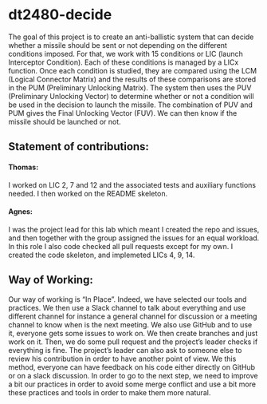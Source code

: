 # dt2480-decide

The goal of this project is to create an anti-ballistic system that can decide whether a missile should be sent or not depending on the different conditions imposed. 
For that, we work with 15 conditions or LIC (launch Interceptor Condition). Each of these conditions is managed by a LICx function. Once each condition is studied, they are compared using the LCM (Logical Connector Matrix) and the results of these comparisons are stored in the PUM (Preliminary Unlocking Matrix). The system then uses the PUV (Preliminary Unlocking Vector) to determine whether or not a condition will be used in the decision to launch the missile. The combination of PUV and PUM gives the Final Unlocking Vector (FUV). We can then know if the missile should be launched or not.  


## Statement of contributions:
#### Thomas:
I worked on LIC 2, 7 and 12 and the associated tests and auxiliary functions needed. I then worked on the README skeleton.

#### Agnes:
I was the project lead for this lab which meant I created the repo and issues, and then together with the group assigned the issues for an equal workload. In this role I also code checked all pull requests except for my own. I created the code skeleton, and implemeted LICs 4, 9, 14.


## Way of Working:
Our way of working is “In Place”. Indeed, we have selected our tools and practices. We then use a Slack channel to talk about everything and use different channel for instance a general channel for discussion or a meeting channel to know when is the next meeting. We also use GitHub and to use it, everyone gets some issues to work on. We then create branches and just work on it.  Then, we do some pull request and the project’s leader checks if everything is fine. The project’s leader can also ask to someone else to review his contribution in order to have another point of view. We this method, everyone can have feedback on his code either directly on GitHub or on a slack discussion. In order to go to the next step, we need to improve a bit our practices in order to avoid some merge conflict and use a bit more these practices and tools in order to make them more natural. 
